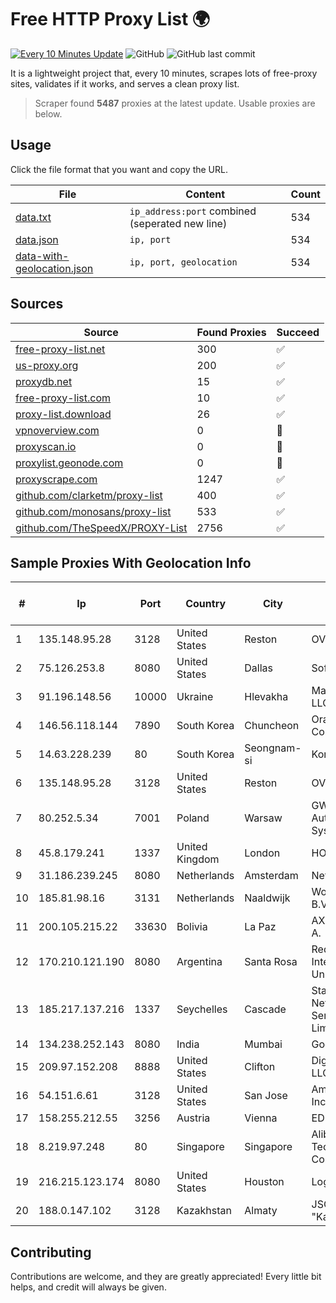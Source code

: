 
# Free HTTP Proxy List 🌍

[![Every 10 Minutes Update](https://github.com/mertguvencli/http-proxy-list/actions/workflows/main.yml/badge.svg?branch=main)](https://github.com/mertguvencli/http-proxy-list/actions/workflows/main.yml)
![GitHub](https://img.shields.io/github/license/mertguvencli/http-proxy-list)
![GitHub last commit](https://img.shields.io/github/last-commit/mertguvencli/http-proxy-list)

It is a lightweight project that, every 10 minutes, scrapes lots of free-proxy sites, validates if it works, and serves a clean proxy list.


> Scraper found **5487** proxies at the latest update. Usable proxies are below.

## Usage

Click the file format that you want and copy the URL.


|File|Content|Count|
|----|-------|-----|
|[data.txt](https://raw.githubusercontent.com/mertguvencli/http-proxy-list/main/proxy-list/data.txt)|`ip_address:port` combined (seperated new line)|534|
|[data.json](https://raw.githubusercontent.com/mertguvencli/http-proxy-list/main/proxy-list/data.json)|`ip, port`|534|
|[data-with-geolocation.json](https://raw.githubusercontent.com/mertguvencli/http-proxy-list/main/proxy-list/data-with-geolocation.json)|`ip, port, geolocation`|534|

## Sources

|Source|Found Proxies|Succeed|
|------|-------------|-------|
|[free-proxy-list.net](https://free-proxy-list.net)|300|✅|
|[us-proxy.org](https://www.us-proxy.org)|200|✅|
|[proxydb.net](http://proxydb.net)|15|✅|
|[free-proxy-list.com](https://free-proxy-list.com/?page=&port=&type%5B%5D=http&type%5B%5D=https&up_time=0&search=Search)|10|✅|
|[proxy-list.download](https://www.proxy-list.download/HTTP)|26|✅|
|[vpnoverview.com](https://vpnoverview.com/privacy/anonymous-browsing/free-proxy-servers)|0|🚫|
|[proxyscan.io](https://www.proxyscan.io)|0|🚫|
|[proxylist.geonode.com](https://proxylist.geonode.com/api/proxy-list?limit=300&page=1&sort_by=lastChecked&sort_type=desc&protocols=http,https)|0|🚫|
|[proxyscrape.com](https://api.proxyscrape.com/v2/?request=displayproxies&protocol=http&timeout=10000&country=all&ssl=all&anonymity=all)|1247|✅|
|[github.com/clarketm/proxy-list](https://raw.githubusercontent.com/clarketm/proxy-list/master/proxy-list-raw.txt)|400|✅|
|[github.com/monosans/proxy-list](https://raw.githubusercontent.com/monosans/proxy-list/main/proxies/http.txt)|533|✅|
|[github.com/TheSpeedX/PROXY-List](https://raw.githubusercontent.com/TheSpeedX/PROXY-List/master/http.txt)|2756|✅|


## Sample Proxies With Geolocation Info

|#|Ip|Port|Country|City|Internet Service Provider|
|-|--|----|-------|----|-------------------------|
|1|135.148.95.28|3128|United States|Reston|OVH SAS|
|2|75.126.253.8|8080|United States|Dallas|SoftLayer|
|3|91.196.148.56|10000|Ukraine|Hlevakha|Maximum-Net LLC|
|4|146.56.118.144|7890|South Korea|Chuncheon|Oracle Corporation|
|5|14.63.228.239|80|South Korea|Seongnam-si|Korea Telecom|
|6|135.148.95.28|3128|United States|Reston|OVH SAS|
|7|80.252.5.34|7001|Poland|Warsaw|GWNET Autonomus System|
|8|45.8.179.241|1337|United Kingdom|London|HOSTLAND|
|9|31.186.239.245|8080|Netherlands|Amsterdam|NetSkope Inc|
|10|185.81.98.16|3131|Netherlands|Naaldwijk|WorldStream B.V.|
|11|200.105.215.22|33630|Bolivia|La Paz|AXS Bolivia S. A.|
|12|170.210.121.190|8080|Argentina|Santa Rosa|Red de Interconexion Universitaria|
|13|185.217.137.216|1337|Seychelles|Cascade|Stallion Network Services Limited|
|14|134.238.252.143|8080|India|Mumbai|Google LLC|
|15|209.97.152.208|8888|United States|Clifton|DigitalOcean, LLC|
|16|54.151.6.61|3128|United States|San Jose|Amazon.com, Inc.|
|17|158.255.212.55|3256|Austria|Vienna|EDIS GmbH|
|18|8.219.97.248|80|Singapore|Singapore|Alibaba (US) Technology Co., Ltd.|
|19|216.215.123.174|8080|United States|Houston|Logix|
|20|188.0.147.102|3128|Kazakhstan|Almaty|JSC "KazTransCom"|



## Contributing

Contributions are welcome, and they are greatly appreciated! Every
little bit helps, and credit will always be given.

